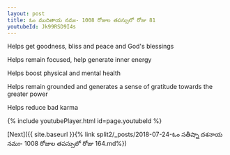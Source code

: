 ```yaml
---
layout: post
title: ఓం ముదితాయ నమః- 1008 రోజుల తపస్సులో రోజు 81
youtubeId: Jk99RSD9I4s
---
```

 
 
Helps get goodness, bliss and peace and God's blessings
 
Helps remain focused, help generate inner energy 
 
Helps boost physical and mental health 
 
Helps remain grounded and generates a sense of gratitude towards the greater power 
 
Helps reduce bad karma
 
 
 
 


{% include youtubePlayer.html id=page.youtubeId %}
 
[Next]({{ site.baseurl }}{% link  split2/_posts/2018-07-24-ఓం సతీష్నా దశనాయ నమః- 1008 రోజుల తపస్సులో రోజు 164.md%})
 
